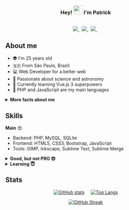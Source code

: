 <h3 align="center">
  Hey!
  <img src="https://media.giphy.com/media/hvRJCLFzcasrR4ia7z/giphy.gif" width="28">
  I'm Patrick
</h3>

<br>
<div align="center">
  <a href="https://www.twitter.com/parkejunior">
    <img src="https://img.shields.io/badge/twitter-%231F222E.svg?&style=for-the-badge&logo=twitter&logoColor=%23E83958" />
  </a>&nbsp;
  <a href="https://www.youtube.com/patrickluan360">
    <img src="https://img.shields.io/badge/youtube-%231F222E.svg?&style=for-the-badge&logo=youtube&logoColor=%23E83958" />
  </a>&nbsp;
  <a href="https://www.linkedin.com/in/patrickluan360">
    <img src="https://img.shields.io/badge/linkedin-%231F222E.svg?&style=for-the-badge&logo=linkedin&logoColor=%23E83958" />
  </a>&nbsp;
</div>

## About me
- :alien: I'm 25 years old
- 🇧🇷 From São Paulo, Brazil
- :computer: Web Developer for a better web
- :rocket: Passionate about science and astronomy
- :muscle: Currently learning Vue.js 3 superpowers
- :elephant: PHP and JavaScript are my main languages

<details>
  <summary><b>More facts about me</b></summary><br>
  <ul>
    <li>🌱 Vegetarian</li>
    <li>🐝 Bee lover</li>
    <li>🚲 BMX rider</li>
    <li>💚 DuoLingo player</li>
  </ul>
</details>

## Skills
**Main** :heart_eyes:

- Backend: PHP, MySQL, SQLite
- Frontend: HTML5, CSS3, Bootstrap, JavaScript
- Tools: GIMP, Inkscape, Sublime Text, Sublime Merge

<details>
  <summary><b>Good, but not PRO 😎</b></summary><br>
  <ul>
    <li>Backend: Node.js</li>
    <li>Frontend: Vue.js, Vuetify, Nuxt.js, Sass</li>
    <li>Tools: Visual Studio Code, Postman</li>
  </ul>
</details>

<details>
  <summary><b>Learning 😇</b></summary><br>
  <ul>
    <li>Backend: Typescript</li>
    <li>Frontend: Vue.js 3, Flutter</li>
    <li>Tools: Krita, Blender</li>
  </ul>
</details>

## Stats

<div align="center">

  [![GitHub stats](https://github-readme-stats.vercel.app/api?username=parkejunior&bg_color=1F222E&title_color=E83958&hide_border=true&text_color=9CA2B8&icon_color=F8D866&show_icons=true&hide_rank=true&hide=prs)](https://github.com/anuraghazra/github-readme-stats)&nbsp;&nbsp;&nbsp;&nbsp;
  [![Top Langs](https://github-readme-stats.vercel.app/api/top-langs/?username=parkejunior&layout=compact&langs_count=6&bg_color=1F222E&title_color=E83958&hide_border=true&text_color=9CA2B8)](https://github.com/anuraghazra/github-readme-stats)

  [![GitHub Streak](https://github-readme-streak-stats.herokuapp.com?user=parkejunior&theme=monokai-metallian&hide_border=true&ring=E83958&fire=E83958)](https://git.io/streak-stats)

</div>
